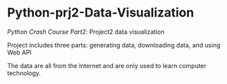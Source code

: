 # Python-prj2-Data-Visualization

*Python Crash Course Part2*: Project2 data visualization

Project includes three parts: generating data, downloading data, and using Web API

The data are all from the Internet and are only used to learn computer technology.
